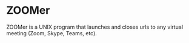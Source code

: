 # ZOOMer

ZOOMer is a UNIX program that launches and closes urls to any virtual meeting (Zoom, Skype, Teams, etc).


